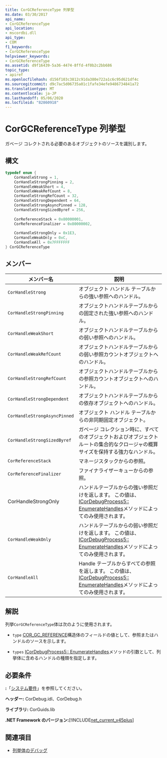 ```yaml
---
title: CorGCReferenceType 列挙型
ms.date: 03/30/2017
api_name:
- CorGCReferenceType
api_location:
- mscordbi.dll
api_type:
- COM
f1_keywords:
- CorGCReferenceType
helpviewer_keywords:
- CorGCReferenceType
ms.assetid: d9f16439-5a36-4474-8ffd-4f0b2c2bb686
topic_type:
- apiref
ms.openlocfilehash: d156f103c3812c91da380e722a1c6c95d621df4c
ms.sourcegitcommit: d9c7ac5d06735a01c1fafe34efe9486734841a72
ms.translationtype: MT
ms.contentlocale: ja-JP
ms.lasthandoff: 05/06/2020
ms.locfileid: "82860918"
---
```

# <a name="corgcreferencetype-enumeration"></a>CorGCReferenceType 列挙型
ガベージ コレクトされる必要のあるオブジェクトのソースを識別します。  
  
## <a name="syntax"></a>構文  
  
```cpp  
typedef enum {  
    CorHandleStrong = 1,  
    CorHandleStrongPinning = 2,  
    CorHandleWeakShort = 4,  
    CorHandleWeakRefCount = 8,  
    CorHandleStrongRefCount = 32,  
    CorHandleStrongDependent = 64,  
    CorHandleStrongAsyncPinned = 128,  
    CorHandleStrongSizedByref = 256,  
  
    CorReferenceStack = 0x80000001,  
    CorReferenceFinalizer = 0x80000002,  
  
    CorHandleStrongOnly = 0x1E3,  
    CorHandleWeakOnly = 0xC,  
    CorHandleAll = 0x7FFFFFFF  
} CorGCReferenceType  
```  
  
## <a name="members"></a>メンバー  
  
|メンバー名|説明|  
|-----------------|-----------------|  
|`CorHandleStrong`|オブジェクト ハンドル テーブルからの強い参照へのハンドル。|  
|`CorHandleStrongPinning`|オブジェクトハンドルテーブルからの固定された強い参照へのハンドル。|  
|`CorHandleWeakShort`|オブジェクトハンドルテーブルからの弱い参照へのハンドル。|  
|`CorHandleWeakRefCount`|オブジェクトハンドルテーブルからの弱い参照カウントオブジェクトへのハンドル。|  
|`CorHandleStrongRefCount`|オブジェクトハンドルテーブルからの参照カウントオブジェクトへのハンドル。|  
|`CorHandleStrongDependent`|オブジェクトハンドルテーブルからの依存オブジェクトへのハンドル。|  
|`CorHandleStrongAsyncPinned`|オブジェクト ハンドル テーブルからの非同期固定オブジェクト。|  
|`CorHandleStrongSizedByref`|ガベージ コレクション時に、すべてのオブジェクトおよびオブジェクト ルートの集合的なクロージャの概算サイズを保持する強力なハンドル。|  
|`CorReferenceStack`|マネージスタックからの参照。|  
|`CorReferenceFinalizer`|ファイナライザーキューからの参照。|  
|CorHandleStrongOnly|ハンドルテーブルからの強い参照だけを返します。 この値は、 [ICorDebugProcess5:: EnumerateHandles](icordebugprocess5-enumeratehandles-method.md)メソッドによってのみ使用されます。|  
|`CorHandleWeakOnly`|ハンドルテーブルからの弱い参照だけを返します。 この値は、 [ICorDebugProcess5:: EnumerateHandles](icordebugprocess5-enumeratehandles-method.md)メソッドによってのみ使用されます。|  
|`CorHandleAll`|Handle テーブルからすべての参照を返します。 この値は、 [ICorDebugProcess5:: EnumerateHandles](icordebugprocess5-enumeratehandles-method.md)メソッドによってのみ使用されます。|  
  
## <a name="remarks"></a>解説  
 列挙`CorGCReferenceType`体は次のように使用されます。  
  
- `type` [COR_GC_REFERENCE](cor-gc-reference-structure.md)構造体のフィールドの値として、参照またはハンドルのソースを示します。  
  
- `types` [ICorDebugProcess5:: EnumerateHandles](icordebugprocess5-enumeratehandles-method.md)メソッドの引数として、列挙体に含めるハンドルの種類を指定します。  
  
## <a name="requirements"></a>必要条件  
 **:**「[システム要件](../../get-started/system-requirements.md)」を参照してください。  
  
 **ヘッダー:** CorDebug.idl、CorDebug.h  
  
 **ライブラリ:** CorGuids.lib  
  
 **.NET Framework のバージョン:**[!INCLUDE[net_current_v45plus](../../../../includes/net-current-v45plus-md.md)]  
  
## <a name="see-also"></a>関連項目

- [列挙体のデバッグ](debugging-enumerations.md)
